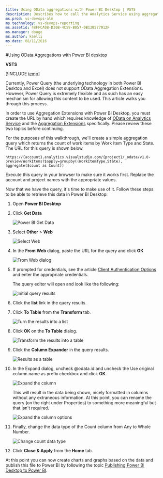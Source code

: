 ```yaml
---
title: Using OData aggregations with Power BI Desktop | VSTS  
description: Describes how to call the Analytics Service using aggregations extensions for the most flexibility 
ms.prod: vs-devops-alm
ms.technology: vs-devops-reporting
ms.assetid: 48FFCA0B-D30B-4C59-B057-0B130577912F
ms.manager: douge
ms.author: kaelli
ms.date: 08/11/2016
---
```


#Using OData Aggregations with Power BI desktop  

**VSTS**  

[!INCLUDE [temp](../_shared/analytics-preview.md)]

Currently, Power Query (the underlying technology in both Power BI Desktop and Excel) does not support OData Aggregation Extensions.
However, Power Query is extremely flexible and as such has an easy mechanism for allowing this content to be used. This article
walks you through this process.

In order to use Aggregation Extensions with Power BI Desktop, you must create the URL by hand which requires knowledge of [OData on Analytics Service](../extend-analytics/index.md) and the
[Aggregation Extensions](../extend-analytics/aggregated-data-analytics.md) specifically. Please review these two topics before continuing.

For the purposes of this walkthrough, we'll create a simple aggregation query which returns the count of work items by Work Item Type and State. The URL for this query is shown below.

```
https://{account}.analytics.visualstudio.com/{project}/_odata/v1.0-preview/WorkItems?$apply=groupby((WorkItemType,State), aggregate($count as Count))  
```

Execute this query in your browser to make sure it works first. Replace the account and project names with the appropriate values.

Now that we have the query, it's time to make use of it. Follow these steps to be able to retrieve this data in Power BI Desktop:

1. Open **Power BI Desktop**  

2. Click **Get Data**  

    ![Power BI Get Data](_img/access-analytics-pbi-get-data.png)  

3. Select **Other** > **Web**  

    ![Select Web](_img/aggregated-1.png)  

4. In the **From Web** dialog, paste the URL for the query and click **OK**  

    ![From Web dialog](_img/aggregated-2.png)  

5. If prompted for credentials, see the article [Client Authentication Options](client-authentication-options.md) and enter the appropriate credentials.  

	The query editor will open and look like the following:  

    ![Initial query results](_img/aggregated-3.png)  

6. Click the **list** link in the query results.  

7. Click **To Table** from the **Transform** tab.  

    ![Turn the results into a list](_img/aggregated-4.png)  

8. Click **OK** on the **To Table** dialog.  

    ![Transform the results into a table](_img/aggregated-5.png)  

9. Click the **Column Expander** in the query results.  

	![Results as a table](_img/aggregated-6.png)

10. In the Expand dialog, uncheck @odata.id and uncheck the Use original column name as prefix checkbox and click **OK**.  

    ![Expand the column](_img/aggregated-7.png)  
   
    This will result in the data being shown, nicely formatted in columns without any extraneous information. At this point, you can rename the query (on the right under Properties) to something more meaningful but that isn't required.  

    ![Expand the column options](_img/aggregated-8.png)

11. Finally, change the data type of the Count column from Any to Whole Number.

    ![Change count data type](_img/aggregated-9.png)  

12. Click **Close & Apply** from the **Home** tab.

At this point you can now create charts and graphs based on the data and publish this file to Power BI by following the topic [Publishing Power BI Desktop to Power BI](publishing-power-bi-desktop-to-power-bi.md).